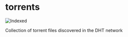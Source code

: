 torrents 
========
![Indexed](https://img.shields.io/badge/indexed-264314-blue)

Collection of torrent files discovered in the DHT network
